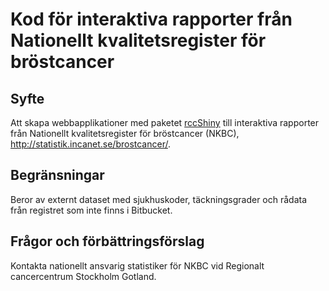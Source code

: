 # Kod för interaktiva rapporter från Nationellt kvalitetsregister för bröstcancer

## Syfte

Att skapa webbapplikationer med paketet [rccShiny](https://bitbucket.org/cancercentrum/rccshiny) till interaktiva rapporter från Nationellt kvalitetsregister för bröstcancer (NKBC),  http://statistik.incanet.se/brostcancer/.

## Begränsningar

Beror av externt dataset med sjukhuskoder, täckningsgrader och rådata från registret som inte finns i Bitbucket.

## Frågor och förbättringsförslag

Kontakta nationellt ansvarig statistiker för NKBC vid Regionalt cancercentrum Stockholm Gotland.
